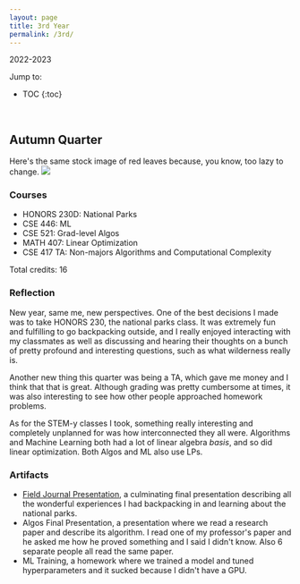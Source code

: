 ```yaml
---
layout: page
title: 3rd Year
permalink: /3rd/
---
```

2022-2023
<br>

Jump to:
* TOC
{:toc}

<br>

## Autumn Quarter

Here's the same stock image of red leaves because, you know, too lazy to change.
<img src="/images/21au.jpg"/>

### Courses
- HONORS 230D: National Parks
- CSE 446: ML
- CSE 521: Grad-level Algos
- MATH 407: Linear Optimization
- CSE 417 TA: Non-majors Algorithms and Computational Complexity


[//]: # (comment)

Total credits: 16

### Reflection
New year, same me, new perspectives. One of the best decisions I made was to take HONORS 230, the national parks class. It was extremely fun and fulfilling to go backpacking outside, and I really enjoyed interacting with my classmates as well as discussing and hearing their thoughts on a bunch of pretty profound and interesting questions, such as what wilderness really is.

Another new thing this quarter was being a TA, which gave me money and I think that that is great. Although grading was pretty cumbersome at times, it was also interesting to see how other people approached homework problems.

As for the STEM-y classes I took, something really interesting and completely unplanned for was how interconnected they all were. Algorithms and Machine Learning both had a lot of linear algebra *basis*, and so did linear optimization. Both Algos and ML also use LPs.

### Artifacts
- [Field Journal Presentation](https://albweng.github.io/3rd/2022/12/08/fieldjournal.html), a culminating final presentation describing all the wonderful experiences I had backpacking in and learning about the national parks.
- Algos Final Presentation, a presentation where we read a research paper and describe its algorithm. I read one of my professor's paper and he asked me how he proved something and I said I didn't know. Also 6 separate people all read the same paper.
- ML Training, a homework where we trained a model and tuned hyperparameters and it sucked because I didn't have a GPU.
